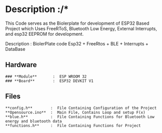 
# Description :/*
  This Code serves as the Biolerplate for development of ESP32 Based Project which Uses FreeRToS, Bluetooth Low Energy, External Interrupts, and esp32 EEPROM
  for development.

  Description : BiolerPlate code  Esp32 + FreeRtos + BLE + Interrupts + DataBase


## Hardware

    ### **Module**       :  ESP WROOM 32
    ### **Board**        :  ESP32 DEVKIT V1
    

## Files

    **config.h**        :  File Containing Configuration of the Project
    **Opensource.ino**  :  Main File, Contains Loop and setup F(x)    
    **blue.h**          :  File Containing Functions for Bluetooth Low energy and bluetooth data
    **functions.h**     :  File Containing Functions for Project

